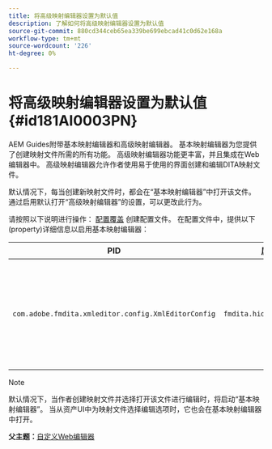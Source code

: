 ```yaml
---
title: 将高级映射编辑器设置为默认值
description: 了解如何将高级映射编辑器设置为默认值
source-git-commit: 880cd344ceb65ea339be699ebcad41c0d62e168a
workflow-type: tm+mt
source-wordcount: '226'
ht-degree: 0%

---
```


# 将高级映射编辑器设置为默认值 {#id181AI0003PN}

AEM Guides附带基本映射编辑器和高级映射编辑器。 基本映射编辑器为您提供了创建映射文件所需的所有功能。 高级映射编辑器功能更丰富，并且集成在Web编辑器中。 高级映射编辑器允许作者使用易于使用的界面创建和编辑DITA映射文件。

默认情况下，每当创建新映射文件时，都会在“基本映射编辑器”中打开该文件。 通过启用默认打开“高级映射编辑器”的设置，可以更改此行为。

请按照以下说明进行操作： [配置覆盖](download-install-additional-config-override.md#) 创建配置文件。 在配置文件中，提供以下\(property\)详细信息以启用基本映射编辑器：

| PID | 属性键 | 属性值 |
|---|------------|--------------|
| `com.adobe.fmdita.xmleditor.config.XmlEditorConfig` | ``fmdita.hide.oldmapeditor`` | 布尔值\(true/false\)。 如果默认情况下要使用高级映射编辑器，则将此属性设置为true。<br> **默认值**： false |

>[!NOTE]
>
> 默认情况下，当作者创建映射文件并选择打开该文件进行编辑时，将启动“基本映射编辑器”。 当从资产UI中为映射文件选择编辑选项时，它也会在基本映射编辑器中打开。

**父主题：**[&#x200B;自定义Web编辑器](conf-web-editor.md)

